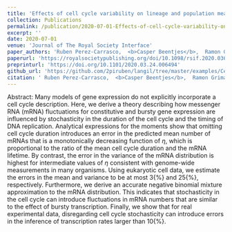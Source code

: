 ```yaml
---
title: 'Effects of cell cycle variability on lineage and population measurements of messenger RNA abundance'
collection: Publications
permalink: /publication/2020-07-01-Effects-of-cell-cycle-variability-on-lineage-and-population-measurements-of-messenger-RNA-abundance
excerpt: ''
date: 2020-07-01
venue: 'Journal of The Royal Society Interface'
paper_authors: 'Ruben Perez-Carrasco,  <b>Casper Beentjes</b>,  Ramon Grima'
paperurl: 'https://royalsocietypublishing.org/doi/10.1098/rsif.2020.0360'
preprinturl: 'https://doi.org/10.1101/2020.03.24.006494'
github_url: 'https://github.com/2piruben/langil/tree/master/examples/CellCycleVariability'
citation: ' Ruben Perez-Carrasco,  <b>Casper Beentjes</b>,  Ramon Grima, &quot;Effects of cell cycle variability on lineage and population measurements of messenger RNA abundance.&quot; Journal of The Royal Society Interface 17 (168), 20200360 (2020).'
---
```

Abstract:
Many models of gene expression do not explicitly incorporate a cell cycle description. Here, we derive a theory describing how messenger RNA (mRNA) fluctuations for constitutive and bursty gene expression are influenced by stochasticity in the duration of the cell cycle and the timing of DNA replication. Analytical expressions for the moments show that omitting cell cycle duration introduces an error in the predicted mean number of mRNAs that is a monotonically decreasing function of $\eta$, which is proportional to the ratio of the mean cell cycle duration and the mRNA lifetime. By contrast, the error in the variance of the mRNA distribution is highest for intermediate values of $\eta$ consistent with genome-wide measurements in many organisms. Using eukaryotic cell data, we estimate the errors in the mean and variance to be at most 3{\%} and 25{\%}, respectively. Furthermore, we derive an accurate negative binomial mixture approximation to the mRNA distribution. This indicates that stochasticity in the cell cycle can introduce fluctuations in mRNA numbers that are similar to the effect of bursty transcription. Finally, we show that for real experimental data, disregarding cell cycle stochasticity can introduce errors in the inference of transcription rates larger than 10{\%}.
